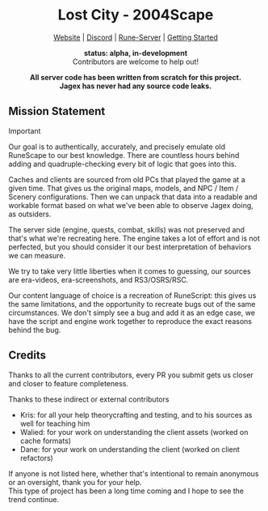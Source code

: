 <div align="center">

<h1>Lost City - 2004Scape</h1>

[Website](https://2004scape.org) | [Discord](https://discord.2004scape.org) | [Rune-Server](https://www.rune-server.ee/runescape-development/rs2-server/projects/701698-lost-city-225-emulation.html) | [Getting Started](#getting-started)

**status: alpha, in-development**  
Contributors are welcome to help out!

**All server code has been written from scratch for this project.**  
**Jagex has never had any source code leaks.**
</div>

## Mission Statement

> [!IMPORTANT]
> Our goal is to authentically, accurately, and precisely emulate old RuneScape to our best knowledge. There are countless hours behind adding and quadruple-checking every bit of logic that goes into this.

Caches and clients are sourced from old PCs that played the game at a given time. That gives us the original maps, models, and NPC / Item / Scenery configurations. Then we can unpack that data into a readable and workable format based on what we've been able to observe Jagex doing, as outsiders.

The server side (engine, quests, combat, skills) was not preserved and that's what we're recreating here. The engine takes a lot of effort and is not perfected, but you should consider it our best interpretation of behaviors we can measure.

We try to take very little liberties when it comes to guessing, our sources are era-videos, era-screenshots, and RS3/OSRS/RSC.

Our content language of choice is a recreation of RuneScript: this gives us the same limitations, and the opportunity to recreate bugs out of the same circumstances. We don't simply see a bug and add it as an edge case, we have the script and engine work together to reproduce the exact reasons behind the bug.

## Credits

Thanks to all the current contributors, every PR you submit gets us closer and closer to feature completeness.

Thanks to these indirect or external contributors
- Kris: for all your help theorycrafting and testing, and to his sources as well for teaching him
- Walied: for your work on understanding the client assets (worked on cache formats)
- Dane: for your work on understanding the client (worked on client refactors)

If anyone is not listed here, whether that's intentional to remain anonymous or an oversight, thank you for your help.  
This type of project has been a long time coming and I hope to see the trend continue.
